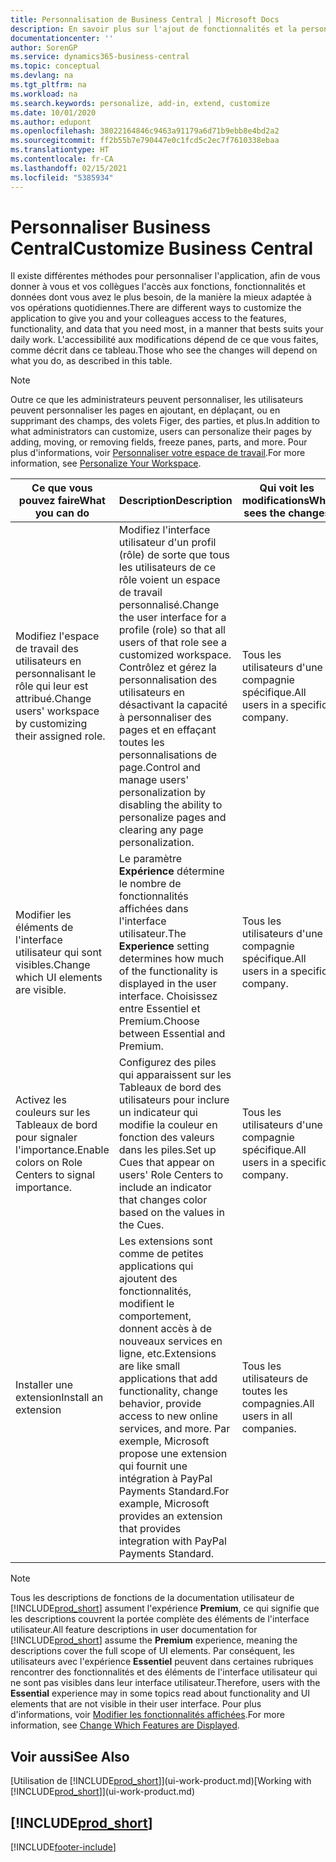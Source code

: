 ```yaml
---
title: Personnalisation de Business Central | Microsoft Docs
description: En savoir plus sur l'ajout de fonctionnalités et la personnalisation de Business Central.
documentationcenter: ''
author: SorenGP
ms.service: dynamics365-business-central
ms.topic: conceptual
ms.devlang: na
ms.tgt_pltfrm: na
ms.workload: na
ms.search.keywords: personalize, add-in, extend, customize
ms.date: 10/01/2020
ms.author: edupont
ms.openlocfilehash: 38022164846c9463a91179a6d71b9ebb8e4bd2a2
ms.sourcegitcommit: ff2b55b7e790447e0c1fcd5c2ec7f7610338ebaa
ms.translationtype: HT
ms.contentlocale: fr-CA
ms.lasthandoff: 02/15/2021
ms.locfileid: "5385934"
---
```

# <a name="customize-business-central"></a><span data-ttu-id="627bc-103">Personnaliser Business Central</span><span class="sxs-lookup"><span data-stu-id="627bc-103">Customize Business Central</span></span>
<span data-ttu-id="627bc-104">Il existe différentes méthodes pour personnaliser l'application, afin de vous donner à vous et vos collègues l'accès aux fonctions, fonctionnalités et données dont vous avez le plus besoin, de la manière la mieux adaptée à vos opérations quotidiennes.</span><span class="sxs-lookup"><span data-stu-id="627bc-104">There are different ways to customize the application to give you and your colleagues access to the features, functionality, and data that you need most, in a manner that bests suits your daily work.</span></span> <span data-ttu-id="627bc-105">L'accessibilité aux modifications dépend de ce que vous faites, comme décrit dans ce tableau.</span><span class="sxs-lookup"><span data-stu-id="627bc-105">Those who see the changes will depend on what you do, as described in this table.</span></span>

> [!NOTE]
> <span data-ttu-id="627bc-106">Outre ce que les administrateurs peuvent personnaliser, les utilisateurs peuvent personnaliser les pages en ajoutant, en déplaçant, ou en supprimant des champs, des volets Figer, des parties, et plus.</span><span class="sxs-lookup"><span data-stu-id="627bc-106">In addition to what administrators can customize, users can personalize their pages by adding, moving, or removing fields, freeze panes, parts, and more.</span></span> <span data-ttu-id="627bc-107">Pour plus d'informations, voir [Personnaliser votre espace de travail](ui-personalization-user.md).</span><span class="sxs-lookup"><span data-stu-id="627bc-107">For more information, see [Personalize Your Workspace](ui-personalization-user.md).</span></span>

| <span data-ttu-id="627bc-108">Ce que vous pouvez faire</span><span class="sxs-lookup"><span data-stu-id="627bc-108">What you can do</span></span>    |  <span data-ttu-id="627bc-109">Description</span><span class="sxs-lookup"><span data-stu-id="627bc-109">Description</span></span>  |  <span data-ttu-id="627bc-110">Qui voit les modifications</span><span class="sxs-lookup"><span data-stu-id="627bc-110">Who sees the changes</span></span>  |  <span data-ttu-id="627bc-111">Plus d'informations</span><span class="sxs-lookup"><span data-stu-id="627bc-111">More information</span></span>  |
|-----|---------------|---------|-------|
|<span data-ttu-id="627bc-112">Modifiez l'espace de travail des utilisateurs en personnalisant le rôle qui leur est attribué.</span><span class="sxs-lookup"><span data-stu-id="627bc-112">Change users' workspace by customizing their assigned role.</span></span>|<span data-ttu-id="627bc-113">Modifiez l'interface utilisateur d'un profil (rôle) de sorte que tous les utilisateurs de ce rôle voient un espace de travail personnalisé.</span><span class="sxs-lookup"><span data-stu-id="627bc-113">Change the user interface for a profile (role) so that all users of that role see a customized workspace.</span></span> <span data-ttu-id="627bc-114">Contrôlez et gérez la personnalisation des utilisateurs en désactivant la capacité à personnaliser des pages et en effaçant toutes les personnalisations de page.</span><span class="sxs-lookup"><span data-stu-id="627bc-114">Control and manage users' personalization by disabling the ability to personalize pages and clearing any page personalization.</span></span>|<span data-ttu-id="627bc-115">Tous les utilisateurs d'une compagnie spécifique.</span><span class="sxs-lookup"><span data-stu-id="627bc-115">All users in a specific company.</span></span>|[<span data-ttu-id="627bc-116">Personnaliser les pages pour les profils</span><span class="sxs-lookup"><span data-stu-id="627bc-116">Customize Pages for Profiles</span></span>](ui-personalization-manage.md)|
|<span data-ttu-id="627bc-117">Modifier les éléments de l'interface utilisateur qui sont visibles.</span><span class="sxs-lookup"><span data-stu-id="627bc-117">Change which UI elements are visible.</span></span>|<span data-ttu-id="627bc-118">Le paramètre **Expérience** détermine le nombre de fonctionnalités affichées dans l'interface utilisateur.</span><span class="sxs-lookup"><span data-stu-id="627bc-118">The **Experience** setting determines how much of the functionality is displayed in the user interface.</span></span> <span data-ttu-id="627bc-119">Choisissez entre Essentiel et Premium.</span><span class="sxs-lookup"><span data-stu-id="627bc-119">Choose between Essential and Premium.</span></span>|<span data-ttu-id="627bc-120">Tous les utilisateurs d'une compagnie spécifique.</span><span class="sxs-lookup"><span data-stu-id="627bc-120">All users in a specific company.</span></span>|[<span data-ttu-id="627bc-121">Modifier les fonctionnalités affichées</span><span class="sxs-lookup"><span data-stu-id="627bc-121">Change Which Features are Displayed</span></span>](ui-experiences.md)|
|<span data-ttu-id="627bc-122">Activez les couleurs sur les Tableaux de bord pour signaler l'importance.</span><span class="sxs-lookup"><span data-stu-id="627bc-122">Enable colors on Role Centers to signal importance.</span></span>|<span data-ttu-id="627bc-123">Configurez des piles qui apparaissent sur les Tableaux de bord des utilisateurs pour inclure un indicateur qui modifie la couleur en fonction des valeurs dans les piles.</span><span class="sxs-lookup"><span data-stu-id="627bc-123">Set up Cues that appear on users' Role Centers to include an indicator that changes color based on the values in the Cues.</span></span>|<span data-ttu-id="627bc-124">Tous les utilisateurs d'une compagnie spécifique.</span><span class="sxs-lookup"><span data-stu-id="627bc-124">All users in a specific company.</span></span>|[<span data-ttu-id="627bc-125">Configurer un indicateur coloré sur des piles</span><span class="sxs-lookup"><span data-stu-id="627bc-125">Set Up a Colored Indicator on Cues</span></span>](admin-how-set-up-colored-indicator-on-cues.md)|
|<span data-ttu-id="627bc-126">Installer une extension</span><span class="sxs-lookup"><span data-stu-id="627bc-126">Install an extension</span></span>|<span data-ttu-id="627bc-127">Les extensions sont comme de petites applications qui ajoutent des fonctionnalités, modifient le comportement, donnent accès à de nouveaux services en ligne, etc.</span><span class="sxs-lookup"><span data-stu-id="627bc-127">Extensions are like small applications that add functionality, change behavior, provide access to new online services, and more.</span></span> <span data-ttu-id="627bc-128">Par exemple, Microsoft propose une extension qui fournit une intégration à PayPal Payments Standard.</span><span class="sxs-lookup"><span data-stu-id="627bc-128">For example, Microsoft provides an extension that provides integration with PayPal Payments Standard.</span></span>|<span data-ttu-id="627bc-129">Tous les utilisateurs de toutes les compagnies.</span><span class="sxs-lookup"><span data-stu-id="627bc-129">All users in all companies.</span></span>|[<span data-ttu-id="627bc-130">Personnalisation à l'aide d'extensions</span><span class="sxs-lookup"><span data-stu-id="627bc-130">Customizing Using Extensions</span></span>](ui-extensions.md)|
> [!NOTE]
> <span data-ttu-id="627bc-131">Tous les descriptions de fonctions de la documentation utilisateur de [!INCLUDE[prod_short](includes/prod_short.md)] assument l'expérience **Premium**, ce qui signifie que les descriptions couvrent la portée complète des éléments de l'interface utilisateur.</span><span class="sxs-lookup"><span data-stu-id="627bc-131">All feature descriptions in user documentation for [!INCLUDE[prod_short](includes/prod_short.md)] assume the **Premium** experience, meaning the descriptions cover the full scope of UI elements.</span></span> <span data-ttu-id="627bc-132">Par conséquent, les utilisateurs avec l'expérience **Essentiel** peuvent dans certaines rubriques rencontrer des fonctionnalités et des éléments de l'interface utilisateur qui ne sont pas visibles dans leur interface utilisateur.</span><span class="sxs-lookup"><span data-stu-id="627bc-132">Therefore, users with the **Essential** experience may in some topics read about functionality and UI elements that are not visible in their user interface.</span></span> <span data-ttu-id="627bc-133">Pour plus d'informations, voir [Modifier les fonctionnalités affichées](ui-experiences.md).</span><span class="sxs-lookup"><span data-stu-id="627bc-133">For more information, see [Change Which Features are Displayed](ui-experiences.md).</span></span>

## <a name="see-also"></a><span data-ttu-id="627bc-134">Voir aussi</span><span class="sxs-lookup"><span data-stu-id="627bc-134">See Also</span></span>
<span data-ttu-id="627bc-135">[Utilisation de [!INCLUDE[prod_short](includes/prod_short.md)]](ui-work-product.md)</span><span class="sxs-lookup"><span data-stu-id="627bc-135">[Working with [!INCLUDE[prod_short](includes/prod_short.md)]](ui-work-product.md)</span></span>  

## [!INCLUDE[prod_short](includes/free_trial_md.md)]  


[!INCLUDE[footer-include](includes/footer-banner.md)]